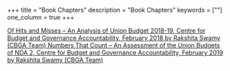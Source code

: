 +++
title = "Book Chapters"
description = "Book Chapters"
keywords = [""]
one_column = true
+++

<a href="https://www.cbgaindia.org/wp-content/uploads/2018/02/Of-Hits-and-Misses-An-Analysis-of-Union-Budget-2018-19-2.pdf" class="btn btn-lg" target="_blank">
    <i class="far fa-file-alt"></i> Of Hits and Misses – An Analysis of Union Budget 2018-19, Centre for Budget and Governance Accountability, February 2018 by Rakshita Swamy (CBGA Team)
</a>
<a href="https://www.cbgaindia.org/wp-content/uploads/2019/02/Numbers-That-Count-An-Assessment-of-the-Union-Budgets-of-NDA-II-1.pdf" class="btn btn-lg" target="_blank">
    <i class="far fa-file-alt"></i> Numbers That Count – An Assessment of the Union Budgets of NDA 2, Centre for Budget and Governance Accountability, February 2019 by Rakshita Swamy (CBGA Team)
</a>
